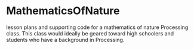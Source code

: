 # MathematicsOfNature
lesson plans and supporting code for a mathematics of nature Processing class. This class would ideally be geared toward high schoolers and students who have a background in Processing. 
